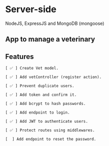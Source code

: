 # Server-side

NodeJS, ExpressJS and MongoDB (mongoose)

## App to manage a veterinary

## Features

    [ ✅ ] Create Vet model.

    [ ✅ ] Add vetController (register action).

    [ ✅ ] Prevent duplicate users.

    [ ✅ ] Add token and confirm it.

    [ ✅ ] Add bcrypt to hash passwords.

    [ ✅ ] Add endpoint to login.

    [ ✅ ] Add JWT to authenticate users.

    [ ✅ ] Protect routes using middlewares.

    [  ] Add endpoint to reset the password.

